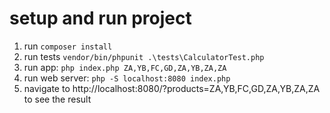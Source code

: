 # setup and run project
1) run `composer install`
2) run tests `vendor/bin/phpunit .\tests\CalculatorTest.php`
3) run app: `php index.php ZA,YB,FC,GD,ZA,YB,ZA,ZA`
4) run web server: `php -S localhost:8080 index.php`
5) navigate to http://localhost:8080/?products=ZA,YB,FC,GD,ZA,YB,ZA,ZA to see the result
